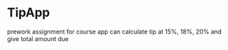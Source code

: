 # TipApp

prework assignment for course
app can calculate tip at 15%, 18%, 20% and give total amount due

